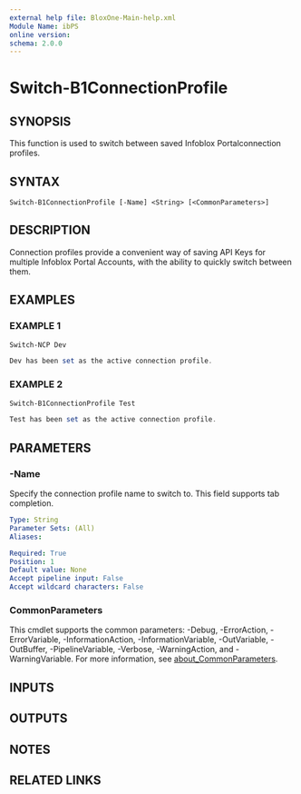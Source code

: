 ```yaml
---
external help file: BloxOne-Main-help.xml
Module Name: ibPS
online version:
schema: 2.0.0
---
```


# Switch-B1ConnectionProfile

## SYNOPSIS
This function is used to switch between saved Infoblox Portalconnection profiles.

## SYNTAX

```
Switch-B1ConnectionProfile [-Name] <String> [<CommonParameters>]
```

## DESCRIPTION
Connection profiles provide a convenient way of saving API Keys for multiple Infoblox Portal Accounts, with the ability to quickly switch between them.

## EXAMPLES

### EXAMPLE 1
```powershell
Switch-NCP Dev

Dev has been set as the active connection profile.
```

### EXAMPLE 2
```powershell
Switch-B1ConnectionProfile Test

Test has been set as the active connection profile.
```

## PARAMETERS

### -Name
Specify the connection profile name to switch to.
This field supports tab completion.

```yaml
Type: String
Parameter Sets: (All)
Aliases:

Required: True
Position: 1
Default value: None
Accept pipeline input: False
Accept wildcard characters: False
```

### CommonParameters
This cmdlet supports the common parameters: -Debug, -ErrorAction, -ErrorVariable, -InformationAction, -InformationVariable, -OutVariable, -OutBuffer, -PipelineVariable, -Verbose, -WarningAction, and -WarningVariable. For more information, see [about_CommonParameters](http://go.microsoft.com/fwlink/?LinkID=113216).

## INPUTS

## OUTPUTS

## NOTES

## RELATED LINKS
